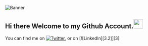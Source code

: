 ![Banner](https://lamachinerie.org/wp-content/uploads/2019/06/github.jpg)
## Hi there Welcome to my Github Account.<img src="https://raw.githubusercontent.com/MartinHeinz/MartinHeinz/master/wave.gif" width="30px">
<!-- Actual text -->

You can find me on [![Twitter][1.2]][1], or on [![LinkedIn][3.2]][3]

<!-- Icons -->

[1.2]: http://i.imgur.com/wWzX9uB.png (twitter icon without padding)
[2.2]: https://raw.githubusercontent.com/MartinHeinz/MartinHeinz/master/linkedin-3-16.png (LinkedIn icon without padding)

<!-- Links to your social media accounts -->

[1]: https://twitter.com/SyberCodeV1
[2]: https://www.linkedin.com/in/sybercodev1blog/
